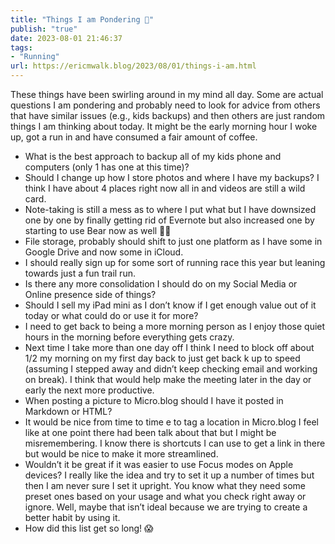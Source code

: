 ```yaml
---
title: "Things I am Pondering 🤔"
publish: "true"
date: 2023-08-01 21:46:37
tags:
- "Running"
url: https://ericmwalk.blog/2023/08/01/things-i-am.html
---
```

These things have been swirling around in my mind all day. Some are actual questions I am pondering and probably need to look for advice from others that have similar issues (e.g., kids backups) and then others are just random things I am thinking about today. It might be the early morning hour I woke up, got a run in and have consumed a fair amount of coffee.

- What is the best approach to backup all of my kids phone and computers (only 1 has one at this time)?
- Should I change up how I store photos and where I have my backups? I think I have about 4 places right now all in and videos are still a wild card.
- Note-taking is still a mess as to where I put what but I have downsized one by one by finally getting rid of Evernote but also increased one by starting to use Bear now as well 🤦‍♂️
- File storage, probably should shift to just one platform as I have some in Google Drive and now some in iCloud.
- I should really sign up for some sort of running race this year but leaning towards just a fun trail run.
- Is there any more consolidation I should do on my Social Media or Online presence side of things?
- Should I sell my iPad mini as I don’t know if I get enough value out of it today or what could do or use it for more?
- I need to get back to being a more morning person as I enjoy those quiet hours in the morning before everything gets crazy.
- Next time I take more than one day off I think I need to block off about 1/2 my morning on my first day back to just get back k up to speed (assuming I stepped away and didn’t keep checking email and working on break). I think that would help make the meeting later in the day or early the next more productive.
- When posting a picture to Micro.blog should I have it posted in Markdown or HTML?
- It would be nice from time to time e to tag a location in Micro.blog I feel like at one point there had been talk about that but I might be misremembering. I know there is shortcuts I can use to get a link in there but would be nice to make it more streamlined.
- Wouldn’t it be great if it was easier to use Focus modes on Apple devices? I really like the idea and try to set it up a number of times but then I am never sure I set it upright. You know what they need some preset ones based on your usage and what you check right away or ignore. Well, maybe that isn’t ideal because we are trying to create a better habit by using it.
- How did this list get so long! 😱